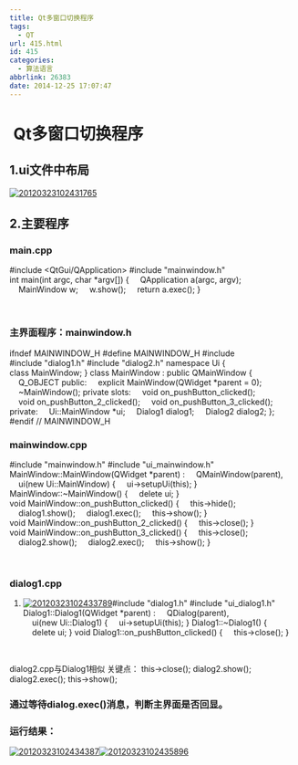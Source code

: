 ```yaml
---
title: Qt多窗口切换程序
tags:
  - QT
url: 415.html
id: 415
categories:
  - 算法语言
abbrlink: 26383
date: 2014-12-25 17:07:47
---
```


 Qt多窗口切换程序
==========

1.ui文件中布局
---------

[![20120323102431765](http://baiyuan.wang/wp-content/uploads/2014/12/20120323102431765.jpg)](http://baiyuan.wang/wp-content/uploads/2014/12/20120323102431765.jpg)

2.主要程序
------

### main.cpp

#include <QtGui/QApplication> 
#include "mainwindow.h" 
int main(int argc, char *argv\[\]) {
     QApplication a(argc, argv);
     MainWindow w;
     w.show();
     return a.exec();
 }

 

### 主界面程序：mainwindow.h

ifndef MAINWINDOW_H
#define MAINWINDOW_H
#include <QMainWindow>
#include "dialog1.h"
#include "dialog2.h"
namespace Ui {
class MainWindow;
}
class MainWindow : public QMainWindow
{
    Q_OBJECT
public:
    explicit MainWindow(QWidget *parent = 0);
    ~MainWindow();
private slots:
    void on\_pushButton\_clicked();
    void on\_pushButton\_2_clicked();
    void on\_pushButton\_3_clicked();
private:
    Ui::MainWindow *ui;
    Dialog1 dialog1;
    Dialog2 dialog2;
};
#endif // MAINWINDOW_H

### mainwindow.cpp

#include "mainwindow.h"
#include "ui_mainwindow.h"
MainWindow::MainWindow(QWidget *parent) :
    QMainWindow(parent),
    ui(new Ui::MainWindow)
{
    ui->setupUi(this);
}
MainWindow::~MainWindow()
{
    delete ui;
}
void MainWindow::on\_pushButton\_clicked()
{
    this->hide();
    dialog1.show();
    dialog1.exec();
    this->show();
}
void MainWindow::on\_pushButton\_2_clicked()
{
    this->close();
}
void MainWindow::on\_pushButton\_3_clicked()
{
    this->close();
    dialog2.show();
    dialog2.exec();
    this->show();
}

   

### dialog1.cpp

1.  [![20120323102433789](http://baiyuan.wang/wp-content/uploads/2014/12/20120323102433789.jpg)](http://baiyuan.wang/wp-content/uploads/2014/12/20120323102433789.jpg)#include "dialog1.h"
    #include "ui_dialog1.h"
    Dialog1::Dialog1(QWidget *parent) :
        QDialog(parent),
        ui(new Ui::Dialog1)
    {
        ui->setupUi(this);
    }
    Dialog1::~Dialog1()
    {
        delete ui;
    }
    void Dialog1::on\_pushButton\_clicked()
    {
        this->close();
    }
    
     

dialog2.cpp与Dialog1相似 关键点： this->close(); dialog2.show(); dialog2.exec(); this->show();  

### 通过等待dialog.exec()消息，判断主界面是否回显。

### 运行结果：

[![20120323102434387](http://baiyuan.wang/wp-content/uploads/2014/12/20120323102434387.jpg)](http://baiyuan.wang/wp-content/uploads/2014/12/20120323102434387.jpg)[![20120323102435896](http://baiyuan.wang/wp-content/uploads/2014/12/20120323102435896.jpg)](http://baiyuan.wang/wp-content/uploads/2014/12/20120323102435896.jpg)